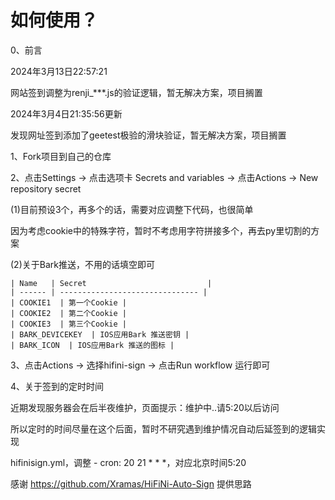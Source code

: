 # 如何使用？ 
0、前言

2024年3月13日22:57:21

网站签到调整为renji_***.js的验证逻辑，暂无解决方案，项目搁置

2024年3月4日21:35:56更新

发现网址签到添加了geetest极验的滑块验证，暂无解决方案，项目搁置

  

1、Fork项目到自己的仓库

2、点击Settings -> 点击选项卡 Secrets and variables -> 点击Actions -> New repository secret

(1)目前预设3个，再多个的话，需要对应调整下代码，也很简单

因为考虑cookie中的特殊字符，暂时不考虑用字符拼接多个，再去py里切割的方案

(2)关于Bark推送，不用的话填空即可


    | Name   | Secret                           |
    | ------ | ------------------------------- |
    | COOKIE1  | 第一个Cookie |
    | COOKIE2  | 第二个Cookie |
    | COOKIE3  | 第三个Cookie |
    | BARK_DEVICEKEY  | IOS应用Bark 推送密钥 |
    | BARK_ICON  | IOS应用Bark 推送的图标 |

3、点击Actions -> 选择hifini-sign -> 点击Run workflow 运行即可

4、关于签到的定时时间

近期发现服务器会在后半夜维护，页面提示：维护中..请5:20以后访问

所以定时的时间尽量在这个后面，暂时不研究遇到维护情况自动后延签到的逻辑实现

hifinisign.yml，调整 \- cron: 20 21 * * *，对应北京时间5:20

感谢 https://github.com/Xramas/HiFiNi-Auto-Sign 提供思路
